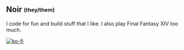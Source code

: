 ## Noir <sub><sup>(they/them)</sup></sub>
I code for fun and build stuff that I like. I also play Final Fantasy XIV too much.

[![ko-fi](https://ko-fi.com/img/githubbutton_sm.svg)](https://ko-fi.com/noirneru)
